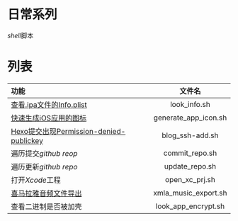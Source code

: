 # 日常系列
*shell*脚本

# 列表

|功能|文件名|
|:--|:-:|
|[查看.ipa文件的Info.plist](http://www.iosugar.com/2016/11/30/View-the-Info.plist-of-the-.ipa-file/) | look_info.sh |
|[快速生成iOS应用的图标](http://www.iosugar.com/2016/12/08/Quickly-generate-icons-for-iOS-apps/)|generate_app_icon.sh|
|[Hexo提交出现Permission-denied-publickey](http://www.iosugar.com/2016/11/24/Hexo-commit-exists-Permission-denied-publickey/)|blog_ssh-add.sh|
|遍历提交*github reop*|commit_repo.sh|
|遍历更新*github repo*|update_repo.sh|
|打开*Xcode*工程|open_xc_prj.sh|
|[喜马拉雅音频文件导出](http://www.iosugar.com/2017/02/18/Himalayan-audio-file-export/)|xmla_music_export.sh|
|查看二进制是否被加壳|look_app_encrypt.sh|


